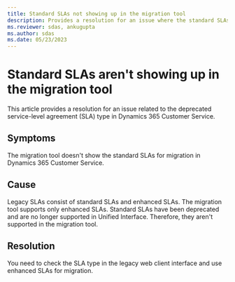 ```yaml
---
title: Standard SLAs not showing up in the migration tool
description: Provides a resolution for an issue where the standard SLAs aren't available in the migration tool in Dynamics 365 Customer Service.
ms.reviewer: sdas, ankugupta
ms.author: sdas
ms.date: 05/23/2023
---
```

# Standard SLAs aren't showing up in the migration tool

This article provides a resolution for an issue related to the deprecated service-level agreement (SLA) type in Dynamics 365 Customer Service.

## Symptoms

The migration tool doesn't show the standard SLAs for migration in Dynamics 365 Customer Service.

## Cause

Legacy SLAs consist of standard SLAs and enhanced SLAs. The migration tool supports only enhanced SLAs. Standard SLAs have been deprecated and are no longer supported in Unified Interface. Therefore, they aren't supported in the migration tool.

## Resolution

You need to check the SLA type in the legacy web client interface and use enhanced SLAs for migration.
